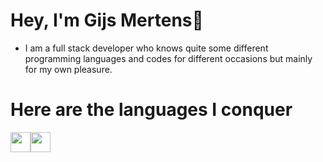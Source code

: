 # Hey, I'm Gijs Mertens👋

- I am a full stack developer who knows quite some different programming languages ​​and codes for different occasions but mainly for my own pleasure.

# Here are the languages I conquer
<img height="32" width="32" src="https://i.ibb.co/VDFGWcH/kotlin.png" href="https://kotlinlang.org/"/><img height="32" width="32" src="https://i.ibb.co/Xsq7ppV/lua.png"/>

